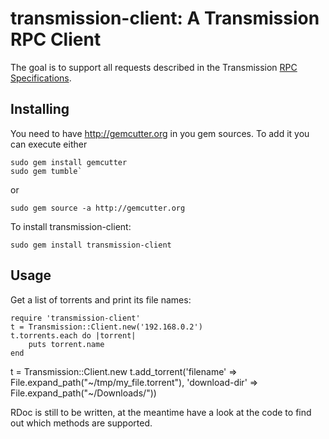 # transmission-client: A Transmission RPC Client

The goal is to support all requests described in the Transmission [RPC Specifications](http://trac.transmissionbt.com/browser/trunk/doc/rpc-spec.txt).

## Installing
You need to have http://gemcutter.org in you gem sources. To add it you can execute either

	sudo gem install gemcutter
	sudo gem tumble`

or

	sudo gem source -a http://gemcutter.org

To install transmission-client:

	sudo gem install transmission-client
	
## Usage
Get a list of torrents and print its file names:

	require 'transmission-client'
	t = Transmission::Client.new('192.168.0.2')
	t.torrents.each do |torrent|
		puts torrent.name
	end

  t = Transmission::Client.new
  t.add_torrent('filename' => File.expand_path("~/tmp/my_file.torrent"), 'download-dir' => File.expand_path("~/Downloads/"))	


RDoc is still to be written, at the meantime have a look at the code to find out which methods are supported.
